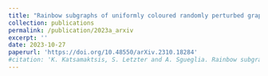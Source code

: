 ```yaml
---
title: "Rainbow subgraphs of uniformly coloured randomly perturbed graphs"
collection: publications
permalink: /publication/2023a_arxiv
excerpt: ''
date: 2023-10-27
paperurl: 'https://doi.org/10.48550/arXiv.2310.18284'
#citation: 'K. Katsamaktsis, S. Letzter and A. Sgueglia. Rainbow subgraphs of uniformly coloured randomly perturbed graphs. arXiv:2310.18284.'
---
```



